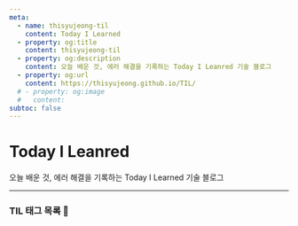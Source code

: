 ```yaml
---
meta:
  - name: thisyujeong-til
    content: Today I Learned
  - property: og:title
    content: thisyujeong-til
  - property: og:description
    content: 오늘 배운 것, 에러 해결을 기록하는 Today I Leanred 기술 블로그
  - property: og:url
    content: https://thisyujeong.github.io/TIL/
  # - property: og:image
  #   content:
subtoc: false
---
```


# Today I Leanred

오늘 배운 것, 에러 해결을 기록하는 Today I Learned 기술 블로그

<hr/>

### TIL 태그 목록 📂

<TagList />
